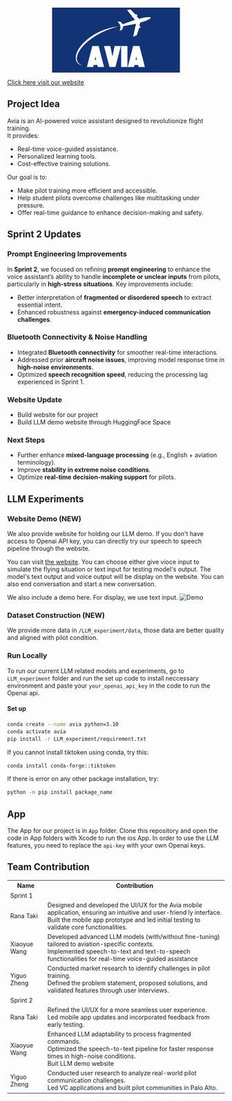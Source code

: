 <p align="center">
  <picture>
    <img alt="Logo" src="assets/title.png" height="150" style="vertical-align: middle;">
  </picture>
</p>

[Click here visit our website](https://zoeyyyzheng.github.io/getavia.github.io/team.html)

## Project Idea
Avia is an AI-powered voice assistant designed to revolutionize flight training.  
It provides:  
- Real-time voice-guided assistance.  
- Personalized learning tools.  
- Cost-effective training solutions.  

Our goal is to:  
- Make pilot training more efficient and accessible.  
- Help student pilots overcome challenges like multitasking under pressure.  
- Offer real-time guidance to enhance decision-making and safety.


## Sprint 2 Updates  

### Prompt Engineering Improvements  
In **Sprint 2**, we focused on refining **prompt engineering** to enhance the voice assistant’s ability to handle **incomplete or unclear inputs** from pilots, particularly in **high-stress situations**. Key improvements include:  
- Better interpretation of **fragmented or disordered speech** to extract essential intent.  
- Enhanced robustness against **emergency-induced communication challenges**.  

### Bluetooth Connectivity & Noise Handling  
- Integrated **Bluetooth connectivity** for smoother real-time interactions.  
- Addressed prior **aircraft noise issues**, improving model response time in **high-noise environments**.  
- Optimized **speech recognition speed**, reducing the processing lag experienced in Sprint 1.  

### Website Update
- Build website for our project
- Build LLM demo website through HuggingFace Space

### Next Steps  
- Further enhance **mixed-language processing** (e.g., English + aviation terminology).  
- Improve **stability in extreme noise conditions**.  
- Optimize **real-time decision-making support** for pilots.  


## LLM Experiments

### Website Demo (NEW)
We also provide website for holding our LLM demo. If you don't have access to Openai API key, you can directly try our speech to speech pipeline through the website.

You can visit [the website](https://huggingface.co/spaces/DPWXY15/Avia-demo). 
You can choose either give vioce input to simulate the flying situation or text input for testing model's output. The model's text output and voice output will be display on the website. You can also end conversation and start a new conversation. 

We also include a demo here. For display, we use text input. 
![Demo](./assets/demo.gif)

### Dataset Construction (NEW)
We provide more data in `/LLM_experiment/data`, those data are better quality and aligned with pilot condition.

### Run Locally
To run our current LLM related models and experiments, go to `LLM_experiment` folder and run the set up code to install neccessary environment and paste your `your_openai_api_key` in the code to run the Openai api.
#### Set up
```bash
conda create --name avia python=3.10
conda activate avia
pip install -r LLM_experiment/requirement.txt
```

If you cannot install tiktoken using conda, try this:
```bash
conda install conda-forge::tiktoken
```
If there is error on any other package installation, try:
```bash
python -m pip install package_name
```

## App
The App for our project is in `App` folder. Clone this repository and open the code in App folders with Xcode to run the ios App. In order to use the LLM features, you need to replace the `api-key` with your own Openai keys.

## Team Contribution
<table>
    <tr>
        <th>Name</th>
        <th>Contribution</th>
    </tr>
    <tr>
        <td colspan="2;">Sprint 1</td>
    </tr>
    <tr>
        <td>Rana Taki</td>
        <td>Designed and developed the UI/UX for the Avia mobile application, ensuring an intuitive and user-friend
ly interface.<br>
Built the mobile app prototype and led initial testing to validate core functionalities.</td>
    </tr>
    <tr>
        <td>Xiaoyue Wang</td>
        <td>Developed advanced LLM models (with/without fine-tuning) tailored to aviation-specific contexts.<br>
Implemented speech-to-text and text-to-speech functionalities for real-time voice-guided assistance</td>
    </tr>
    <tr>
        <td>Yiguo Zheng</td>
        <td>Conducted market research to identify challenges in pilot training.<br>
Defined the problem statement, proposed solutions, and validated features through user interviews.</td>
    </tr>
    <tr>
        <td colspan="2;">Sprint 2</td>
    </tr>
    <tr>
        <td>Rana Taki</td>
        <td>Refined the UI/UX for a more seamless user experience.<br>
Led mobile app updates and incorporated feedback from early testing.</td>
    </tr>
    <tr>
        <td>Xiaoyue Wang</td>
        <td>Enhanced LLM adaptability to process fragmented commands.<br>
Optimized the speech-to-text pipeline for faster response times in high-noise conditions.<br>
Buit LLM demo website </td>
    </tr>
    <tr>
        <td>Yiguo Zheng</td>
        <td>Conducted user research to analyze real-world pilot communication challenges.<br>
Led VC applications and built pilot communities in Palo Alto.</td>
    </tr>
</table>



